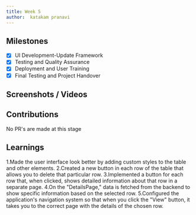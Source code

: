 ```yaml
---
title: Week 5
author:  katakam pranavi
---
```


## Milestones
- [X] UI Development-Update Framework
- [X] Testing and Quality Assurance
- [x] Deployment and User Training 
- [X] Final Testing and Project Handover

## Screenshots / Videos 

## Contributions
No PR's are made at this stage
## Learnings
1.Made the user interface look better by adding custom styles to the table and other elements.
2.Created a new button in each row of the table that allows you to delete that particular row.
3.Implemented a button for each row that, when clicked, shows detailed information about that row in a separate page.
4.On the "DetailsPage," data is fetched from the backend to show specific information based on the selected row.
5.Configured the application's navigation system so that when you click the "View" button, it takes you to the correct page with the details of the chosen row.